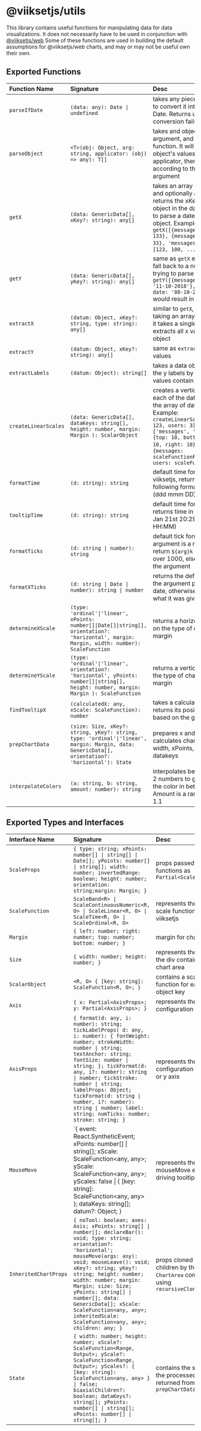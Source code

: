 # @viiksetjs/utils

This library contains useful functions for manipulating data for data visualizations. It does not necessarily have to be used in conjunction with [@viiksetjs/web](https://github.com/jamestthompson3/viiksetjs/blob/master/packages/web/README.md)
Some of these functions are used in building the default assumptions for @viiksetjs/web charts, and may or may not be useful own their own.

## Exported Functions

| Function Name        | Signature                                                                                                                                       | Desc                                                                                                                                                                                                                                                                                                                          |
| :------------------- | :---------------------------------------------------------------------------------------------------------------------------------------------- | :---------------------------------------------------------------------------------------------------------------------------------------------------------------------------------------------------------------------------------------------------------------------------------------------------------------------------- |
| `parseIfDate`        | `(data: any): Date \| undefined`                                                                                                                | takes any piece of data and tries to convert it into instance of Date. Returns undefined if the conversion fails                                                                                                                                                                                                              |
| `parseObject`        | `<T>(obj: Object, arg: string, applicator: (obj) => any): T[]`                                                                                  | takes and object, a `typeof` argument, and an applicator function. It will map through the object's values with the applicator, then filter the results according to the `typeof` argument                                                                                                                                    |
| `getX`               | `(data: GenericData[], xKey?: string): any[]`                                                                                                   | takes an array of data objects and optionally an xKey and returns the xKey points for each object in the data array, or tries to parse a date from each object. Example: `getX([{messages: 123, users: 133}, {messages: 100, users: 33}, 'messages'])` would return: `[123, 100, ...]`                                        |
| `getY`               | `(data: GenericData[], yKey?: string): any[]`                                                                                                   | same as `getX` except it tries to fall back to a number instead of trying to parse a Date. Example: `getY([{messages: 123, date: '11-10-2018'},{messages: 100, date: '08-10-2018'}, ...])` would result in `[123, 100,...]`                                                                                                   |
| `extractX`           | `(datum: Object, xKey?: string, type: string): any[]`                                                                                           | similar to `getX`, but instead of taking an array of data objects, it takes a single data object and extracts all x values from that object                                                                                                                                                                                   |
| `extractY`           | `(datum: Object, xKey?: string): any[]`                                                                                                         | same as `extractX`, but with y values                                                                                                                                                                                                                                                                                         |
| `extractLabels`      | `(datum: Object): string[]`                                                                                                                     | takes a data object and extracts the y labels by parsing which values contain numbers                                                                                                                                                                                                                                         |
| `createLinearScales` | `(data: GenericData[], dataKeys: string[], height: number, margin: Margin ): ScalarObject`                                                      | creates a vertical linear scale for each of the data keys found in the array of data objects. Example: `createLinearScales([{messages: 123, users: 333}, ...], ['messages', 'users'], 400, {top: 10, bottom: 10, left: 10, right: 10})` would result in: `{messages: scaleFunctionForMessages, users: scaleFunctionForUsers}` |
| `formatTime`         | `(d: string): string`                                                                                                                           | default time formatter for viiksetjs, returns dates in the following format: Mon Jan 19 (ddd mmm DD)                                                                                                                                                                                                                          |
| `tooltipTime`        | `(d: string): string`                                                                                                                           | default time format for tooltips, returns time in this format: Sun Jan 21st 20:29 (ddd mmm DD HH:MM)                                                                                                                                                                                                                          |
| `formatTicks`        | `(d: string \| number): string`                                                                                                                 | default tick formatter, if it the argument is a number, it will return `${arg}k` if the argument is over 1000, else it just returns the argument                                                                                                                                                                              |
| `formatXTicks`       | `(d: string \| Date \| number): string \| number`                                                                                               | returns the default date format if the argument passed is a valid date, otherwise, just returns what it was given                                                                                                                                                                                                             |
| `determineXScale`    | `(type: 'ordinal'\|'linear', xPoints: number[]\|Date[]\|string[], orientation?: 'horizontal', margin: Margin, width: number): ScaleFunction`    | returns a horizontal scale based on the type of chart, width, and margin                                                                                                                                                                                                                                                      |
| `determineYScale`    | `(type: 'ordinal'\|'linear', orientation?: 'horizontal', yPoints: number[]\|string[], height: number, margin: Margin ): ScaleFunction`          | returns a vertical scale based on the type of chart, height, and margin                                                                                                                                                                                                                                                       |
| `findTooltipX`       | `(calculatedX: any, xScale: ScaleFunction): number`                                                                                             | takes a calculated x value and returns its position in the chart based on the given xScale                                                                                                                                                                                                                                    |
| `prepChartData`      | `(size: Size, xKey?: string, yKey?: string, type: 'ordinal'\|'linear', margin: Margin, data: GenericData[], orientation?: 'horizontal'): State` | prepares x and y scales, calculates chart height and width, xPoints, yPoints, and datakeys                                                                                                                                                                                                                                    |
| `interpolateColors`  | `(a: string, b: string, amount: number): string`                                                                                                | interpolates between the given 2 numbers to get, for example, the color in between the two. Amount is a range from 0.0 - 1.1                                                                                                                                                                                                  |

## Exported Types and Interfaces

| Interface Name        | Signature                                                                                                                                                                                                                                                                                                                                                                                                             | Desc                                                                                   |
| :-------------------- | :-------------------------------------------------------------------------------------------------------------------------------------------------------------------------------------------------------------------------------------------------------------------------------------------------------------------------------------------------------------------------------------------------------------------- | :------------------------------------------------------------------------------------- |
| `ScaleProps`          | `{ type: string; xPoints: number[] \| string[] \| Date[]; yPoints: number[] \| string[]; width: number; invertedRange: boolean; height: number; orientation: string;margin: Margin; }`                                                                                                                                                                                                                                | props passed to scale functions as `Partial<ScaleProps>`                               |
| `ScaleFunction`       | `ScaleBand<R> \| ScaleContinuousNumeric<R, O> \| ScaleLinear<R, O> \| ScaleTime<R, O> \| ScaleOrdinal<R, O>`                                                                                                                                                                                                                                                                                                          | represents the different scale functions in viiksetjs                                  |
| `Margin`              | `{ left: number; right: number; top: number; bottom: number; }`                                                                                                                                                                                                                                                                                                                                                       | margin for chart areas                                                                 |
| `Size`                | `{ width: number; height: number; }`                                                                                                                                                                                                                                                                                                                                                                                  | represents the size of the div containing the chart area                               |
| `ScalarObject`        | `<R, O> { [key: string]: ScaleFunction<R, O>; }`                                                                                                                                                                                                                                                                                                                                                                      | contains a scale function for each object key                                          |
| `Axis`                | `{ x: Partial<AxisProps>; y: Partial<AxisProps>; }`                                                                                                                                                                                                                                                                                                                                                                   | represents the axis configuration object                                               |
| `AxisProps`           | `{ format(d: any, i: number): string; tickLabelProps( d: any, i: number): { fontWeight: number; strokeWidth: number \| string; textAnchor: string; fontSize: number \| string; }; tickFormat(d: any, i?: number): string \| number; tickStroke: number \| string; labelProps: Object; tickFormat(d: string \| number, i?: number): string \| number; label: string; numTicks: number; stroke: string; }`              | represents the configuration for an x or y axis                                        |
| `MouseMove`           | `{ event: React.SyntheticEvent; xPoints: number[] \| string[]; xScale: ScaleFunction<any, any>; yScale: ScaleFunction<any, any>; yScales: false \| { [key: string]: ScaleFunction<any, any> }; dataKeys: string[]; datum?: Object; } | represents the mouseMove event driving tooltip behavior                                                                                                                        |
| `InheritedChartProps` | `{ noTool: boolean; axes: Axis; xPoints: string[] \| number[]; declareBar(): void; type: string; orientation?: 'horizontal'; mouseMove(args: any): void; mouseLeave(): void; xKey?: string; yKey?: string; height: number; width: number; margin: Margin; size: Size; yPoints: string[] \| number[]; data: GenericData[]; xScale: ScaleFunction<any, any>; inheritedScale: ScaleFunction<any, any>; children: any; }` | props cloned into children by the `ChartArea` component using `recursiveCloneChildren` |
| `State`               | `{ width: number; height: number; xScale?: ScaleFunction<Range, Output>; yScale?: ScaleFunction<Range, Output>; yScales?: { [key: string]: ScaleFunction<any, any> } \| false; biaxialChildren?: boolean; dataKeys?: string[]; yPoints: number[] \| string[]; xPoints: number[] \| string[]; }`                                                                                                                       | contains the state of the processed data returned from `prepChartData`                 |
